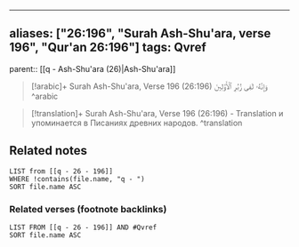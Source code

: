 
---
aliases: ["26:196", "Surah Ash-Shu'ara, verse 196", "Qur'an 26:196"]
tags: Qvref
---

parent:: [[q - Ash-Shu'ara (26)|Ash-Shu'ara]]

> [!arabic]+ Surah Ash-Shu'ara, Verse 196 (26:196)
> <span class="quran-arabic">وَإِنَّهُۥ لَفِى زُبُرِ ٱلْأَوَّلِينَ</span>
^arabic

> [!translation]+ Surah Ash-Shu'ara, Verse 196 (26:196) - Translation
> и упоминается в Писаниях древних народов.
^translation



## Related notes
```dataview
LIST from [[q - 26 - 196]]
WHERE !contains(file.name, "q - ")
SORT file.name ASC
```

### Related verses (footnote backlinks)
```dataview
LIST FROM [[q - 26 - 196]] AND #Qvref
SORT file.name ASC
```

